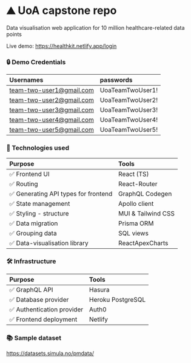 # ⛰️ UoA capstone repo

Data visualisation web application for 10 million healthcare-related data points

Live demo: https://healthkit.netlify.app/login

### 🔒 Demo Credentials

| Usernames                | passwords        |
| :----------------------- | :--------------- |
| team-two-user1@gmail.com | UoaTeamTwoUser1! |
| team-two-user2@gmail.com | UoaTeamTwoUser2! |
| team-two-user3@gmail.com | UoaTeamTwoUser3! |
| team-two-user4@gmail.com | UoaTeamTwoUser4! |
| team-two-user5@gmail.com | UoaTeamTwoUser5! |

### 🎨 Technologies used

| Purpose                              | Tools              |
| :----------------------------------- | :----------------- |
| ✅ Frontend UI                       | React (TS)         |
| ✅ Routing                           | React-Router       |
| ✅ Generating API types for frontend | GraphQL Codegen    |
| ✅ State management                  | Apollo client      |
| ✅ Styling - structure               | MUI & Tailwind CSS |
| ✅ Data migration                    | Prisma ORM         |
| ✅ Grouping data                     | SQL views          |
| ✅ Data-visualisation library        | ReactApexCharts    |

### 🛠️ Infrastructure

| Purpose                    | Tools             |
| :------------------------- | :---------------- |
| ✅ GraphQL API             | Hasura            |
| ✅ Database provider       | Heroku PostgreSQL |
| ✅ Authentication provider | Auth0             |
| ✅ Frontend deployment     | Netlify           |

### 📚 Sample dataset

https://datasets.simula.no/pmdata/
